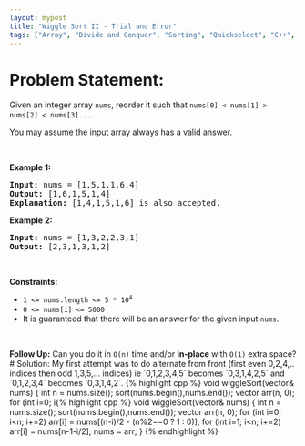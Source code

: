 ```yaml
---
layout: mypost
title: "Wiggle Sort II - Trial and Error"
tags: ["Array", "Divide and Conquer", "Sorting", "Quickselect", "C++", "Medium"]
---
```

# Problem Statement:
<p>Given an integer array <code>nums</code>, reorder it such that <code>nums[0] &lt; nums[1] &gt; nums[2] &lt; nums[3]...</code>.</p>

<p>You may assume the input array always has a valid answer.</p>

<p>&nbsp;</p>
<p><strong class="example">Example 1:</strong></p>

<pre>
<strong>Input:</strong> nums = [1,5,1,1,6,4]
<strong>Output:</strong> [1,6,1,5,1,4]
<strong>Explanation:</strong> [1,4,1,5,1,6] is also accepted.
</pre>

<p><strong class="example">Example 2:</strong></p>

<pre>
<strong>Input:</strong> nums = [1,3,2,2,3,1]
<strong>Output:</strong> [2,3,1,3,1,2]
</pre>

<p>&nbsp;</p>
<p><strong>Constraints:</strong></p>

<ul>
	<li><code>1 &lt;= nums.length &lt;= 5 * 10<sup>4</sup></code></li>
	<li><code>0 &lt;= nums[i] &lt;= 5000</code></li>
	<li>It is guaranteed that there will be an answer for the given input <code>nums</code>.</li>
</ul>

<p>&nbsp;</p>
<strong>Follow Up:</strong> Can you do it in <code>O(n)</code> time and/or <strong>in-place</strong> with <code>O(1)</code> extra space?
# Solution:
My first attempt was to do alternate from front (first even 0,2,4,.. indices then odd 1,3,5,... indices) ie
`0,1,2,3,4,5` becomes `0,3,1,4,2,5` and `0,1,2,3,4` becomes `0,3,1,4,2`. 
 {% highlight cpp %} 
void wiggleSort(vector<int>& nums) 
{
    int n = nums.size();
    sort(nums.begin(),nums.end());
    vector<int> arr(n, 0);
    for (int i=0; i<n; i+=2)
        arr[n-1-i] = nums[(n+i)/2]; 
    for (int i=1; i<n; i+=2)
        arr[n-1-i] = nums[i/2];
    nums = arr;
}
 {% endhighlight %}
However this fails for `4,5,5,6` because it will give us `4,5,5,6`. 
Notice however that alternate from back works ie `5,6,4,5` (again even indices R to L then odd indices R to L). A few more tests should tell you that this is a valid algorithm. Hence gives us an AC. However we have to take special care of whether array size is even or odd. 

 {% highlight cpp %} 
void wiggleSort(vector<int>& nums) 
{
    int n = nums.size();
    sort(nums.begin(),nums.end());
    vector<int> arr(n, 0);
    for (int i=0; i<n; i+=2)
        arr[i] = nums[(n-i)/2 - (n%2==0 ? 1 : 0)];
    for (int i=1; i<n; i+=2)
        arr[i] = nums[n-1-i/2];
    nums = arr;
}
 {% endhighlight %}